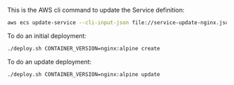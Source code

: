 This is the AWS cli command to update the Service definition:

```bash
aws ecs update-service --cli-input-json file://service-update-nginx.json
```

To do an initial deployment:

```bash
./deploy.sh CONTAINER_VERSION=nginx:alpine create
```

To do an update deployment:

```bash
./deploy.sh CONTAINER_VERSION=nginx:alpine update
```

